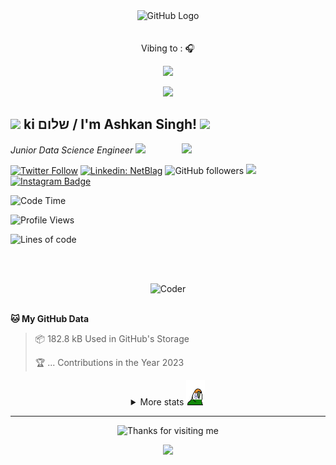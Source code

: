 <div align="center">
<img src="https://github.com/raghavk16/raghavk16/blob/master/octo.gif" alt="GitHub Logo" width="150" height="150" />
</div>
<div align="center" width="50">
<br><br> Vibing to : 🎧  </strong></p>

<!-- Nothing weird to see here -->
<p align="center">
  <a href="https://readme.andyruwruw.com/api/now-playing?open">
    <!-- Music bars move to the beat and are colored based on the track's happiness, danceability and energy! -->
    <img src="https://raw.githubusercontent.com/andyruwruw/andyruwruw/master/example/now-playing.svg">
    <!-- This is how you'd make the call dynamically <img src="https://readme.andyruwruw.com/api/now-playing"> -->
  </a>
</p>

<p align="center">
  <img src="https://raw.githubusercontent.com/andyruwruw/andyruwruw/master/example/top-played.svg">
  <!-- This is how you'd make the call dynamically <img src="https://readme.andyruwruw.com/api/top-played"> -->
</p>
 

<p></p>


</div>

<h2><img src="https://emojis.slackmojis.com/emojis/images/1531849430/4246/blob-sunglasses.gif?1531849430" width="30"/> ki שלום / I'm Ashkan Singh! <img src="https://media.giphy.com/media/12oufCB0MyZ1Go/giphy.gif" width="50"></h2>
<img align='right' src="https://media.giphy.com/media/M9gbBd9nbDrOTu1Mqx/giphy.gif" width="230">
<p><em>Junior Data Science Engineer <img src="https://media.giphy.com/media/WUlplcMpOCEmTGBtBW/giphy.gif" width="30"> 
</em></p>

[![Twitter Follow](https://img.shields.io/twitter/follow/netblag?label=Follow)](https://twitter.com/intent/follow?screen_name=netblag)
[![Linkedin: NetBlag](https://img.shields.io/badge/-netblag-blue?style=flat-square&logo=Linkedin&logoColor=white&link=https://www.linkedin.com/in/netblag/)](https://www.linkedin.com/in/netblag/)
![GitHub followers](https://img.shields.io/github/followers/netblag?label=Follow&style=social)
![](https://visitor-badge.glitch.me/badge?page_id=netblag.netblag)
[![Instagram Badge](https://img.shields.io/badge/-Instagram-e4405f?style=flat-square&logo=Instagram&logoColor=white)](https://instagram.com/netblag/)

<!--START_SECTION:waka-->
![Code Time](http://img.shields.io/badge/Code%20Time-2%2C432%20hrs%2025%20mins-blue)

![Profile Views](http://img.shields.io/badge/Profile%20Views-1170-blue)

![Lines of code](https://img.shields.io/badge/From%20Hello%20World%20I%27ve%20Written-4.8%20million%20lines%20of%20code-blue)

<br/><br/>

<div align="center">
<img src="https://github.com/raghavk16/raghavk16/blob/master/coderman.gif" alt="Coder" width="400" height="250" />
</div>
<br/>

**🐱 My GitHub Data** 

> 📦 182.8 kB Used in GitHub's Storage 
 > 
> 🏆 ... Contributions in the Year 2023
 > 

</a>
<div align="center" width="50">
<details>
  <summary>More stats <img src="https://raw.githubusercontent.com/ItsAnunesS/ItsAnunesS/master/src/img/parrots/flags/indiaparrot.gif" width="30" height="40"/></summary>
  
<img align="center" src="https://raw.githubusercontent.com/SP-XD/profile-summary-cards/master/profile-summary-card-output/nord_dark/0-profile-details.svg" >

</details>
  
<hr></hr>

<img height="120" alt="Thanks for visiting me" width="100%" src="https://raw.githubusercontent.com/BrunnerLivio/brunnerlivio/master/images/marquee.svg" />
<p align="center">


<p align="center">
  <img src="https://capsule-render.vercel.app/api?type=waving&color=gradient&height=60&section=footer&width=100"/>
</p>
